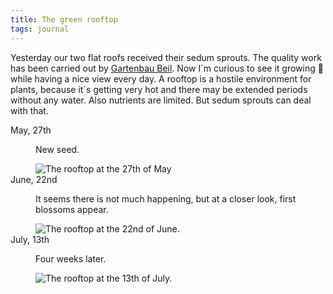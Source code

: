```yaml
---
title: The green rooftop
tags: journal
---
```

Yesterday our two flat roofs received their sedum sprouts. The quality work has been carried out by [Gartenbau Beil](https://www.gartengestaltung-beil.de). Now I´m curious to see it growing 🌱 while having a nice view every day. A rooftop is a hostile environment for plants, because it´s getting very hot and there may be extended periods without any water. Also nutrients are limited. But sedum sprouts can deal with that.

<dl class="timeline">
<dt>May, 27th</dt>
<dd><p>New seed.</p><img src="/img/journal/2021-05-27-sedum-sprouts.jpg" alt="The rooftop at the 27th of May"></dd>
<dt>June, 22nd</dt>
<dd><p>It seems there is not much happening, but at a closer look, first blossoms appear.</p>
<img src="/img/journal/2021-06-22-sedum-sprouts.jpg" alt="The rooftop at the 22nd of June. "></dd>
<dt>July, 13th</dt>
<dd><p>Four weeks later.</p>
<img src="/img/journal/2021-07-13-sedum-sprouts.jpg" alt="The rooftop at the 13th of July. "></dd>
</dl>